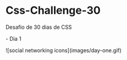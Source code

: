# Css-Challenge-30
Desafio de 30 dias de CSS
<br>
<p>- Dia 1</p>
![social networking icons](images/day-one.gif)


